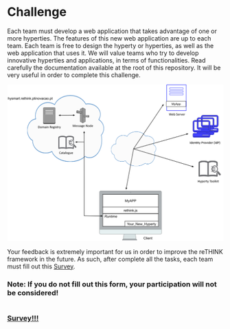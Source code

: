 # Challenge

Each team must develop a web application that takes advantage of one or more hyperties. The features of this new web application are up to each team. Each team is free to design the hyperty or hyperties, as well as the web application that uses it. We will value teams who try to develop innovative hyperties and applications, in terms of functionalities. Read carefully the documentation available at the root of this repository. It will be very useful in order to complete this challenge.

![5th Challenge](./Figures/5-Tutorial.jpg)


Your feedback is extremely important for us in order to improve the reTHINK framework in the future. As such, after complete all the tasks, each team must fill out this [Survey](https://docs.google.com/forms/d/e/1FAIpQLScTQeolosHiaBMDT-uDx4eppZA_QLbiOET8U3j2vucHf-aSgg/viewform). 

### Note: If you do not fill out this form, your participation will not be considered! 

#

### [Survey!!!](https://docs.google.com/forms/d/e/1FAIpQLScTQeolosHiaBMDT-uDx4eppZA_QLbiOET8U3j2vucHf-aSgg/viewform) 
